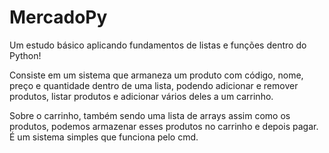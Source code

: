 # MercadoPy
Um estudo básico aplicando fundamentos de listas e funções dentro do Python!

Consiste em um sistema que armaneza um produto com código, nome, preço e quantidade dentro de uma lista, podendo adicionar e remover produtos, listar produtos e adicionar vários deles a um carrinho.

Sobre o carrinho, também sendo uma lista de arrays assim como os produtos, podemos armazenar esses produtos no carrinho e depois pagar.
É um sistema simples que funciona pelo cmd.
